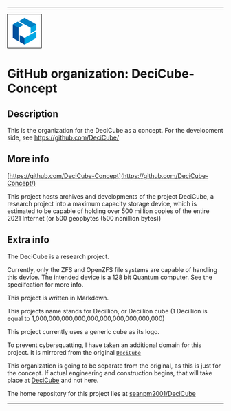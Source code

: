 
***

![BlueCubeSmall80px.png failed to load. The file may be missing or corrupt. Check the file path for errors first.](/AdditionalInfo/2/DeciCube-Concept/BlueCubeSmall80px.png)

# GitHub organization: DeciCube-Concept

## Description

This is the organization for the DeciCube as a concept. For the development side, see https://github.com/DeciCube/

## More info

[https://github.com/DeciCube-Concept](https://github.com/DeciCube-Concept/)

This project hosts archives and developments of the project DeciCube, a research project into a maximum capacity storage device, which is estimated to be capable of holding over 500 million copies of the entire 2021 Internet (or 500 geopbytes (500 nonillion bytes))

## Extra info

The DeciCube is a research project.

Currently, only the ZFS and OpenZFS file systems are capable of handling this device. The intended device is a 128 bit Quantum computer. See the speciifcation for more info.

This project is written in Markdown.

This projects name stands for Decillion, or Decillion cube (1 Decillion is equal to 1,000,000,000,000,000,000,000,000,000,000)

This project currently uses a generic cube as its logo.

To prevent cybersquatting, I have taken an additional domain for this project. It is mirrored from the original [`DeciCube`](https://github.com/DeciCube/)

This organization is going to be separate from the original, as this is just for the concept. If actual engineering and construction begins, that will take place at [DeciCube](https://github.com/DeciCube/) and not here.

The home repository for this project lies at [seanpm2001/DeciCube](https://github.com/seanpm2001/DeciCube/)

***
